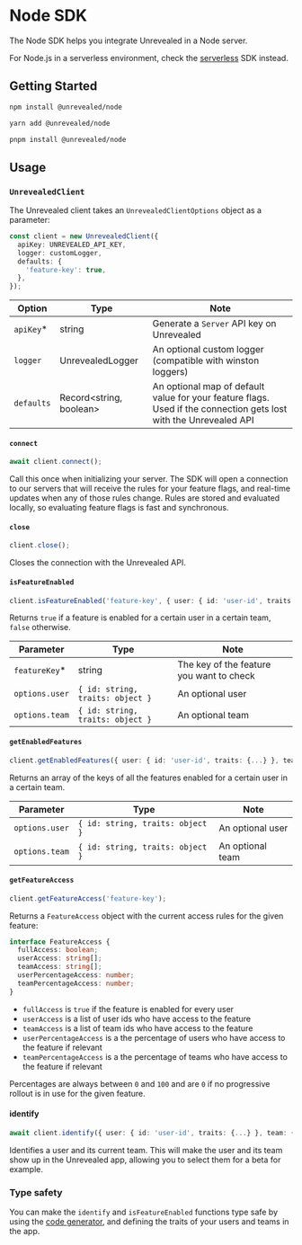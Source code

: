 # Node SDK

The Node SDK helps you integrate Unrevealed in a Node server.

For Node.js in a serverless environment, check the [serverless](/packages/serverless) SDK instead.

## Getting Started

```bash
npm install @unrevealed/node
```

```bash
yarn add @unrevealed/node
```

```bash
pnpm install @unrevealed/node
```

## Usage

### `UnrevealedClient`

The Unrevealed client takes an `UnrevealedClientOptions` object as a parameter:

```ts
const client = new UnrevealedClient({
  apiKey: UNREVEALED_API_KEY,
  logger: customLogger,
  defaults: {
    'feature-key': true,
  },
});
```

| Option     | Type                    | Note                                                                                                              |
| ---------- | ----------------------- | ----------------------------------------------------------------------------------------------------------------- |
| `apiKey`\* | string                  | Generate a `Server` API key on Unrevealed                                                                         |
| `logger`   | UnrevealedLogger        | An optional custom logger (compatible with winston loggers)                                                       |
| `defaults` | Record<string, boolean> | An optional map of default value for your feature flags. Used if the connection gets lost with the Unrevealed API |

#### `connect`

```ts
await client.connect();
```

Call this once when initializing your server. The SDK will open a connection to our servers that will receive the rules for your feature flags, and real-time updates when any of those rules change. Rules are stored and evaluated locally, so evaluating feature flags is fast and synchronous.

#### `close`

```ts
client.close();
```

Closes the connection with the Unrevealed API.

#### `isFeatureEnabled`

```ts
client.isFeatureEnabled('feature-key', { user: { id: 'user-id', traits: {...} }, team: { id: 'team-id', traits: {...} } });
```

Returns `true` if a feature is enabled for a certain user in a certain team, `false` otherwise.

| Parameter      | Type                             | Note                                     |
| -------------- | -------------------------------- | ---------------------------------------- |
| `featureKey`\* | string                           | The key of the feature you want to check |
| `options.user` | `{ id: string, traits: object }` | An optional user                         |
| `options.team` | `{ id: string, traits: object }` | An optional team                         |

#### `getEnabledFeatures`

```ts
client.getEnabledFeatures({ user: { id: 'user-id', traits: {...} }, team: { id: 'team-id', traits: {...} } });
```

Returns an array of the keys of all the features enabled for a certain user in a certain team.

| Parameter      | Type                             | Note             |
| -------------- | -------------------------------- | ---------------- |
| `options.user` | `{ id: string, traits: object }` | An optional user |
| `options.team` | `{ id: string, traits: object }` | An optional team |

#### `getFeatureAccess`

```ts
client.getFeatureAccess('feature-key');
```

Returns a `FeatureAccess` object with the current access rules for the given feature:

```ts
interface FeatureAccess {
  fullAccess: boolean;
  userAccess: string[];
  teamAccess: string[];
  userPercentageAccess: number;
  teamPercentageAccess: number;
}
```

- `fullAccess` is `true` if the feature is enabled for every user
- `userAccess` is a list of user ids who have access to the feature
- `teamAccess` is a list of team ids who have access to the feature
- `userPercentageAccess` is a the percentage of users who have access to the feature if relevant
- `teamPercentageAccess` is a the percentage of teams who have access to the feature if relevant

Percentages are always between `0` and `100` and are `0` if no progressive rollout is in use for the given feature.

#### identify

```ts
await client.identify({ user: { id: 'user-id', traits: {...} }, team: { id: 'team-id', traits: {...} } });
```

Identifies a user and its current team. This will make the user and its team show up in the Unrevealed app, allowing you to select them for a beta for example.

### Type safety

You can make the `identify` and `isFeatureEnabled` functions type safe by using the [code generator](/packages/cli), and defining the traits of your users and teams in the app.
